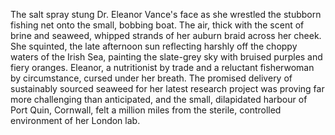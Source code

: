 The salt spray stung Dr. Eleanor Vance's face as she wrestled the stubborn fishing net onto the small, bobbing boat.  The air, thick with the scent of brine and seaweed, whipped strands of her auburn braid across her cheek.  She squinted, the late afternoon sun reflecting harshly off the choppy waters of the Irish Sea, painting the slate-grey sky with bruised purples and fiery oranges.  Eleanor, a nutritionist by trade and a reluctant fisherwoman by circumstance, cursed under her breath.  The promised delivery of sustainably sourced seaweed for her latest research project was proving far more challenging than anticipated, and the small, dilapidated harbour of Port Quin, Cornwall, felt a million miles from the sterile, controlled environment of her London lab.
